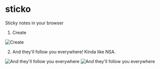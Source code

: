 # sticko
Sticky notes in your browser

1. Create

![Create](https://i.imgur.com/xw9wSkK.png)


2. And they'll follow you everywhere! Kinda like NSA.

![And they'll follow you everywhere](https://i.imgur.com/Vs8vJ1f.png)
![And they'll follow you everywhere](https://i.imgur.com/Vs8vJ1f.png)
